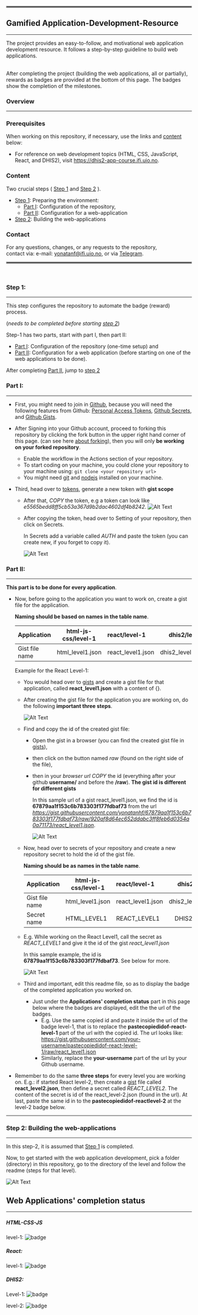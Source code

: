 
<hr style="border:2px solid gray"> </hr>

## **Gamified Application-Development-Resource**
<hr style="solid gray"> </hr>
The project provides an easy-to-follow, and motivational web application development resource. It follows a step-by-step guideline to build web applications.
 <br /><br/>

After completing the project (building the web applications, all or partially), rewards as badges are provided at the bottom of this page. The badges show the completion of the milestones.
### **Overview**
<hr style="solid gray"> </hr>

 ### **Prerequisites**
When working on this repository, if necessary, use the links and [content](#content) below:
- For reference on web development topics (HTML, CSS, JavaScript, React, and DHIS2), visit https://dhis2-app-course.ifi.uio.no.
### **Content**
Two crucial steps ( [Step 1](#step-1) and [Step 2](#step-2) ).
  - [Step 1](#step-1): Preparing the environment:
    - [Part I](#part-i):  Configuration of the repository,
    - [Part II](#part-ii): Configuration for a web-application
  - [Step 2](#step-2): Building the web-applications

### **Contact**
For any questions, changes, or any requests to the repository, <br />contact via: e-mail: yonatanf@ifi.uio.no, or via [Telegram](https://www.t.me/yonatanhf).
<hr style="border:2px solid gray"> </hr>
<br/>

### **Step 1**: 
<hr style="solid gray"> </hr>
This step configures the repository to automate the badge (reward) process.<br/>

(_needs to be completed before starting [step 2](#step-2)_)

Step-1 has two parts, start with part I, then part II:

- [Part I](#part-i):  Configuration of the repository (one-time setup) and
- [Part II](#part-ii): Configuration for a web application (before starting on one of the web applications to be done).

After completing [Part II](#part-ii), jump to [step 2](#step-2)
  ### **Part I**:
<hr style="gray"> </hr>

- First, you might need to join in [Github](https://github.com/join), because you will need the following features from Github: [Personal Access Tokens](https://docs.github.com/en/free-pro-team@latest/github/authenticating-to-github/creating-a-personal-access-token), [Github Secrets](https://docs.github.com/en/free-pro-team@latest/actions/reference/encrypted-secrets), and [Github Gists](https://docs.github.com/en/free-pro-team@latest/github/writing-on-github/creating-gists#about-gists).
- After Signing into your Github account, proceed to forking this repository by clicking the fork button in the upper right hand corner of this page. (can see here [about forking](https://www.youtube.com/watch?v=5oJHRbqEofs)), then you will only **be working on your forked repository**. 
    - Enable the workflow in the Actions section of your repository.
    - To start coding on your machine, you could clone your repository to your machine using:
  `git clone <your repository url>`
    - You might need [git](https://git-scm.com/downloads) and [nodejs](https://nodejs.org/en/download) installed on your machine.

- Third, head over to [tokens](https://github.com/settings/tokens), generate a new token with **gist scope**

  - After that, _COPY_ the token, e.g a token can look like _e5565bedd8ff5cb53a367d9b2dac4602df4b8242_.
    ![Alt Text](./assets/generateNewToken.gif)
  - After copying the token, head over to Setting of your repository, then click on Secrets.

    In Secrets add a variable called _AUTH_ and paste the token (you can create new, if you forget to copy it).

    ![Alt Text](./assets/addSecretVariable-Auth.gif)

### **Part II**:
<hr style="solid gray"> </hr>

**This part is to be done for every application**.

- Now, before going to the application you want to work on, create a gist file for the application.

  **Naming should be based on names in the table name**.

  | Application    | html-js-css/level-1 | react/level-1     |     dhis2/level-1 |   dhis2/evel-2    |
  | -------------- | ------------------- | :---------------- | ----------------: | :---------------: |
  | Gist file name | html_level1.json    | react_level1.json | dhis2_level1.json | dhis2_level2.json |

  Example for the React Level-1:

  - You would head over to [gists](https://gist.github.com) and create a gist file for that application, called **react_level1.json** with a content of {}.
  - After creating the gist file for the application you are working on, do the following **important three steps**.

    ![Alt Text](./assets/sampleReactLevel1.gif)

  - Find and copy the id of the created gist file:

    - Open the gist in a browser (you can find the created gist file in [gists](https://gist.github.com)),
    - then click on the button named _raw_ (found on the right side of the file),
    - then in your _browser url_ _COPY_ the id (everything after your github **username/** and before the **/raw**).
      **The gist id is different for different gists**

      In this sample url of a gist react_level1.json, we find the id is **67879aa1f153c6b783303f177fdbaf73** from the url *https://gist.githubusercontent.com/yonatanhf/67879aa1f153c6b783303f177fdbaf73/raw/920af8d64ec652ddabc3ff8feb6d0354a0a71173/react_level1.json*.

      ![Alt Text](./assets/copyGistID.gif)

  - Now, head over to secrets of your repository and create a new repository secret to hold the id of the gist file.

    **Naming should be as names in the table name**.

    | Application    | html-js-css/level-1 | react/level-1     |     dhis2/level-1 |   dhis2/evel-2    |
    | -------------- | ------------------- | :---------------- | ----------------: | :---------------: |
    | Gist file name | html_level1.json    | react_level1.json | dhis2_level1.json | dhis2_level2.json |
    | Secret name    | HTML_LEVEL1         | REACT_LEVEL1      |      DHIS2_LEVEL1 |   DHIS2_LEVEL2    |

  - E.g. While working on the React Level1, call the secret as _REACT_LEVEL1_ and give it the id of the gist _react_level1.json_

    In this sample example, the id is **67879aa1f153c6b783303f177fdbaf73**. See below for more.

    ![Alt Text](./assets/addSecretVariable-Badge.gif)

  - Third and important, edit this readme file, so as to display the badge of the completed application you worked on.
    - Just under the **Applications' completion status** part in this page below where the badges are displayed, edit the the url of the badges.
      - E.g. Use the same copied id and paste it inside the url of the badge level-1, that is to replace the **pastecopiedidof-react-level-1** part of the url with the copied id. The url looks like: https://gist.githubusercontent.com/your-username/pastecopiedidof-react-level-1/raw/react_level1.json
      - Similarly, replace the **your-username** part of the url by your Github username.

- Remember to do the same **three steps** for every level you are working on. E.g.: if started React level-2, then create a [gist](https://gist.github.com) file called **react_level2.json**, then define a secret called _REACT_LEVEL2_. The content of the secret is id of the react_level-2.json (found in the url). At last, paste the same id in to the **pastecopiedidof-reactlevel-2** at the level-2 badge below.


<hr style="solid gray"> </hr>

### **Step 2**: Building the web-applications

<hr style="solid gray"> </hr>

In this step-2, it is assumed that [Step 1](#step-1) is completed.

Now, to get started with the web application development, pick a folder (directory) in this repository, go to the directory of the level and follow the readme (steps for that level).

![Alt Text](./assets/selecting-folder.gif)

## Web Applications' completion status
<hr style="solid gray"> </hr>

##### HTML-CSS-JS

level-1: ![badge](https://img.shields.io/endpoint?url=https://gist.githubusercontent.com/your-username/pastecopiedidof-html-level-1/raw/html_level1.json)

##### React:

level-1: ![badge](https://img.shields.io/endpoint?url=https://gist.githubusercontent.com/your-username/pastecopiedidof-react-level-1/raw/react_level1.json)

##### DHIS2:

Level-1: ![badge](https://img.shields.io/endpoint?url=https://gist.githubusercontent.com/your-username/pastecopiedidof-dhis2-level-1/raw/dhis2_level1.json)

level-2: ![badge](https://img.shields.io/endpoint?url=https://gist.githubusercontent.com/your-username/pastecopiedidof-dhis2-level-2/raw/dhis2_level2.json)
